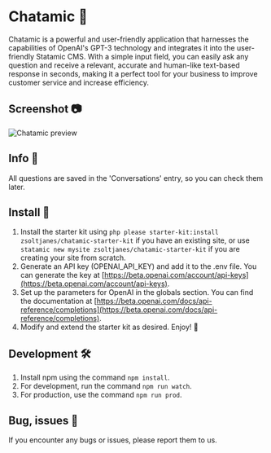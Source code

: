 # Chatamic 🤖

Chatamic is a powerful and user-friendly application that harnesses the capabilities of OpenAI's GPT-3 technology and integrates it into the user-friendly Statamic CMS. With a simple input field, you can easily ask any question and receive a relevant, accurate and human-like text-based response in seconds, making it a perfect tool for your business to improve customer service and increase efficiency.

## Screenshot 📷

![Chatamic preview](https://zsoltjanes.dev/assets/starterkit/chatamic_preview.png)

## Info 💬
All questions are saved in the 'Conversations' entry, so you can check them later.

## Install 🔧

1. Install the starter kit using `php please starter-kit:install zsoltjanes/chatamic-starter-kit` if you have an existing site, or use `statamic new mysite zsoltjanes/chatamic-starter-kit` if you are creating your site from scratch.
2. Generate an API key (OPENAI_API_KEY) and add it to the .env file. You can generate the key at [https://beta.openai.com/account/api-keys](https://beta.openai.com/account/api-keys).
3. Set up the parameters for OpenAI in the globals section. You can find the documentation at [https://beta.openai.com/docs/api-reference/completions](https://beta.openai.com/docs/api-reference/completions).
4. Modify and extend the starter kit as desired. Enjoy! 🎉

## Development 🛠️

1. Install npm using the command `npm install`.
2. For development, run the command `npm run watch`.
3. For production, use the command `npm run prod`.

## Bug, issues 🐛
If you encounter any bugs or issues, please report them to us.
